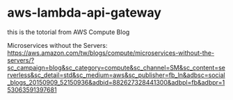 # aws-lambda-api-gateway

this is the totorial from AWS Compute Blog

Microservices without the Servers:
https://aws.amazon.com/tw/blogs/compute/microservices-without-the-servers/?sc_campaign=blog&sc_category=compute&sc_channel=SM&sc_content=serverless&sc_detail=std&sc_medium=aws&sc_publisher=fb_ln&adbsc=social_blogs_20150909_52150936&adbid=882627328441300&adbpl=fb&adbpr=153063591397681
